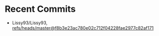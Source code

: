 # Recent Commits

<!-- START gadpp -->
- Lissy93/Lissy93, [refs/heads/master@f8b3e23ac780e02c712f04228fae2977c82af171](https://github.com/Lissy93/Lissy93/commit/f8b3e23ac780e02c712f04228fae2977c82af171)
